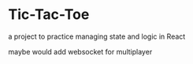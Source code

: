 # Tic-Tac-Toe

a project to practice managing state and logic in React

maybe would add  websocket for multiplayer
